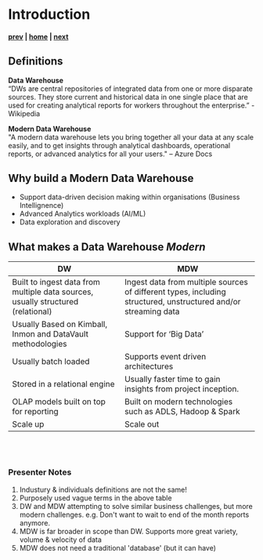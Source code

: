 # Introduction

#### [prev](./readme.md) | [home](./readme.md)  | [next](./designing.md)

## Definitions
**Data Warehouse** </br>“DWs are central repositories of integrated data from one or more disparate sources. They store current and historical data in one single place that are used for creating analytical reports for workers throughout the enterprise.” - Wikipedia

**Modern Data Warehouse**</br>
"A modern data warehouse lets you bring together all your data at any scale easily, and to get insights through analytical dashboards, operational reports, or advanced analytics for all your users." – Azure Docs

## Why build a Modern Data Warehouse
* Support data-driven decision making within organisations (Business Intellignence)
* Advanced Analytics workloads (AI/ML)
* Data exploration and discovery

## What makes a Data Warehouse *Modern*
DW | MDW
---|---
Built to ingest data from multiple data sources, usually structured (relational) | Ingest data from multiple sources of different types, including structured, unstructured and/or streaming data 
Usually Based on Kimball, Inmon and DataVault methodologies | Support for ‘Big Data’
Usually batch loaded | Supports event driven architectures
Stored in a relational engine | Usually faster time to gain insights from project inception.
OLAP models built on top for reporting | Built on modern technologies such as ADLS, Hadoop & Spark
Scale up | Scale out


</br>
</br>

### Presenter Notes
1. Industury & individuals definitions are not the same!
1. Purposely used vague terms in the above table
1. DW and MDW attempting to solve similar business challenges, but more modern challenges. e.g. Don't want to wait to end of the month reports anymore.
1. MDW is far broader in scope than DW. Supports more great variety, volume & velocity of data
1. MDW does not need a traditional 'database' (but it can have)
